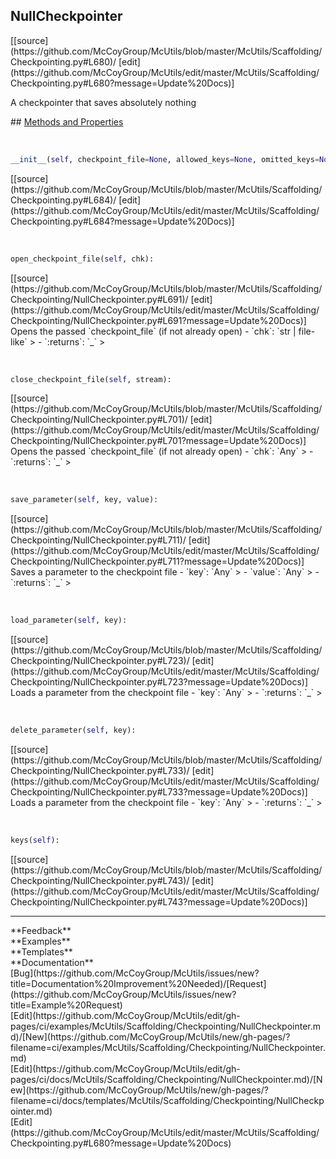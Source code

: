 ## <a id="McUtils.Scaffolding.Checkpointing.NullCheckpointer">NullCheckpointer</a> 

<div class="docs-source-link" markdown="1">
[[source](https://github.com/McCoyGroup/McUtils/blob/master/McUtils/Scaffolding/Checkpointing.py#L680)/
[edit](https://github.com/McCoyGroup/McUtils/edit/master/McUtils/Scaffolding/Checkpointing.py#L680?message=Update%20Docs)]
</div>

A checkpointer that saves absolutely nothing







<div class="collapsible-section">
 <div class="collapsible-section collapsible-section-header" markdown="1">
## <a class="collapse-link" data-toggle="collapse" href="#methods" markdown="1"> Methods and Properties</a> <a class="float-right" data-toggle="collapse" href="#methods"><i class="fa fa-chevron-down"></i></a>
 </div>
 <div class="collapsible-section collapsible-section-body collapse show" id="methods" markdown="1">
 
<a id="McUtils.Scaffolding.Checkpointing.NullCheckpointer.__init__" class="docs-object-method">&nbsp;</a> 
```python
__init__(self, checkpoint_file=None, allowed_keys=None, omitted_keys=None): 
```
<div class="docs-source-link" markdown="1">
[[source](https://github.com/McCoyGroup/McUtils/blob/master/McUtils/Scaffolding/Checkpointing.py#L684)/
[edit](https://github.com/McCoyGroup/McUtils/edit/master/McUtils/Scaffolding/Checkpointing.py#L684?message=Update%20Docs)]
</div>


<a id="McUtils.Scaffolding.Checkpointing.NullCheckpointer.open_checkpoint_file" class="docs-object-method">&nbsp;</a> 
```python
open_checkpoint_file(self, chk): 
```
<div class="docs-source-link" markdown="1">
[[source](https://github.com/McCoyGroup/McUtils/blob/master/McUtils/Scaffolding/Checkpointing/NullCheckpointer.py#L691)/
[edit](https://github.com/McCoyGroup/McUtils/edit/master/McUtils/Scaffolding/Checkpointing/NullCheckpointer.py#L691?message=Update%20Docs)]
</div>
Opens the passed `checkpoint_file` (if not already open)
  - `chk`: `str | file-like`
    > 
  - `:returns`: `_`
    >


<a id="McUtils.Scaffolding.Checkpointing.NullCheckpointer.close_checkpoint_file" class="docs-object-method">&nbsp;</a> 
```python
close_checkpoint_file(self, stream): 
```
<div class="docs-source-link" markdown="1">
[[source](https://github.com/McCoyGroup/McUtils/blob/master/McUtils/Scaffolding/Checkpointing/NullCheckpointer.py#L701)/
[edit](https://github.com/McCoyGroup/McUtils/edit/master/McUtils/Scaffolding/Checkpointing/NullCheckpointer.py#L701?message=Update%20Docs)]
</div>
Opens the passed `checkpoint_file` (if not already open)
  - `chk`: `Any`
    > 
  - `:returns`: `_`
    >


<a id="McUtils.Scaffolding.Checkpointing.NullCheckpointer.save_parameter" class="docs-object-method">&nbsp;</a> 
```python
save_parameter(self, key, value): 
```
<div class="docs-source-link" markdown="1">
[[source](https://github.com/McCoyGroup/McUtils/blob/master/McUtils/Scaffolding/Checkpointing/NullCheckpointer.py#L711)/
[edit](https://github.com/McCoyGroup/McUtils/edit/master/McUtils/Scaffolding/Checkpointing/NullCheckpointer.py#L711?message=Update%20Docs)]
</div>
Saves a parameter to the checkpoint file
  - `key`: `Any`
    > 
  - `value`: `Any`
    > 
  - `:returns`: `_`
    >


<a id="McUtils.Scaffolding.Checkpointing.NullCheckpointer.load_parameter" class="docs-object-method">&nbsp;</a> 
```python
load_parameter(self, key): 
```
<div class="docs-source-link" markdown="1">
[[source](https://github.com/McCoyGroup/McUtils/blob/master/McUtils/Scaffolding/Checkpointing/NullCheckpointer.py#L723)/
[edit](https://github.com/McCoyGroup/McUtils/edit/master/McUtils/Scaffolding/Checkpointing/NullCheckpointer.py#L723?message=Update%20Docs)]
</div>
Loads a parameter from the checkpoint file
  - `key`: `Any`
    > 
  - `:returns`: `_`
    >


<a id="McUtils.Scaffolding.Checkpointing.NullCheckpointer.delete_parameter" class="docs-object-method">&nbsp;</a> 
```python
delete_parameter(self, key): 
```
<div class="docs-source-link" markdown="1">
[[source](https://github.com/McCoyGroup/McUtils/blob/master/McUtils/Scaffolding/Checkpointing/NullCheckpointer.py#L733)/
[edit](https://github.com/McCoyGroup/McUtils/edit/master/McUtils/Scaffolding/Checkpointing/NullCheckpointer.py#L733?message=Update%20Docs)]
</div>
Loads a parameter from the checkpoint file
  - `key`: `Any`
    > 
  - `:returns`: `_`
    >


<a id="McUtils.Scaffolding.Checkpointing.NullCheckpointer.keys" class="docs-object-method">&nbsp;</a> 
```python
keys(self): 
```
<div class="docs-source-link" markdown="1">
[[source](https://github.com/McCoyGroup/McUtils/blob/master/McUtils/Scaffolding/Checkpointing/NullCheckpointer.py#L743)/
[edit](https://github.com/McCoyGroup/McUtils/edit/master/McUtils/Scaffolding/Checkpointing/NullCheckpointer.py#L743?message=Update%20Docs)]
</div>
 </div>
</div>












---


<div markdown="1" class="text-secondary">
<div class="container">
  <div class="row">
   <div class="col" markdown="1">
**Feedback**   
</div>
   <div class="col" markdown="1">
**Examples**   
</div>
   <div class="col" markdown="1">
**Templates**   
</div>
   <div class="col" markdown="1">
**Documentation**   
</div>
   <div class="col" markdown="1">
   
</div>
   <div class="col" markdown="1">
   
</div>
   <div class="col" markdown="1">
   
</div>
</div>
  <div class="row">
   <div class="col" markdown="1">
[Bug](https://github.com/McCoyGroup/McUtils/issues/new?title=Documentation%20Improvement%20Needed)/[Request](https://github.com/McCoyGroup/McUtils/issues/new?title=Example%20Request)   
</div>
   <div class="col" markdown="1">
[Edit](https://github.com/McCoyGroup/McUtils/edit/gh-pages/ci/examples/McUtils/Scaffolding/Checkpointing/NullCheckpointer.md)/[New](https://github.com/McCoyGroup/McUtils/new/gh-pages/?filename=ci/examples/McUtils/Scaffolding/Checkpointing/NullCheckpointer.md)   
</div>
   <div class="col" markdown="1">
[Edit](https://github.com/McCoyGroup/McUtils/edit/gh-pages/ci/docs/McUtils/Scaffolding/Checkpointing/NullCheckpointer.md)/[New](https://github.com/McCoyGroup/McUtils/new/gh-pages/?filename=ci/docs/templates/McUtils/Scaffolding/Checkpointing/NullCheckpointer.md)   
</div>
   <div class="col" markdown="1">
[Edit](https://github.com/McCoyGroup/McUtils/edit/master/McUtils/Scaffolding/Checkpointing.py#L680?message=Update%20Docs)   
</div>
   <div class="col" markdown="1">
   
</div>
   <div class="col" markdown="1">
   
</div>
   <div class="col" markdown="1">
   
</div>
</div>
</div>
</div>
